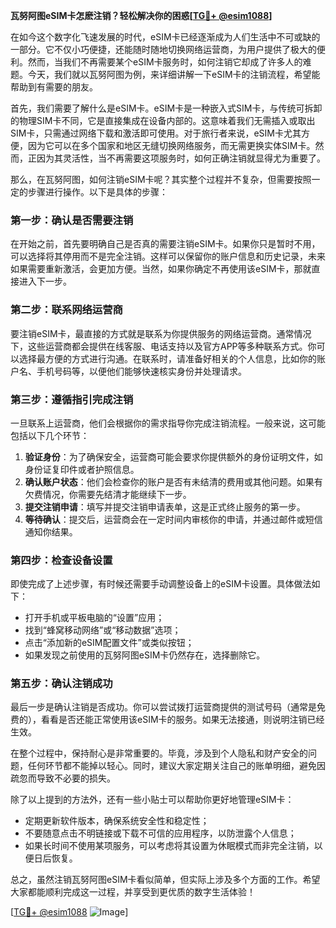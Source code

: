 **瓦努阿图eSIM卡怎麽注销？轻松解决你的困惑[[TG💪+ @esim1088](https://t.me/s/esim1088)]**

在如今这个数字化飞速发展的时代，eSIM卡已经逐渐成为人们生活中不可或缺的一部分。它不仅小巧便捷，还能随时随地切换网络运营商，为用户提供了极大的便利。然而，当我们不再需要某个eSIM卡服务时，如何注销它却成了许多人的难题。今天，我们就以瓦努阿图为例，来详细讲解一下eSIM卡的注销流程，希望能帮助到有需要的朋友。

首先，我们需要了解什么是eSIM卡。eSIM卡是一种嵌入式SIM卡，与传统可拆卸的物理SIM卡不同，它是直接集成在设备内部的。这意味着我们无需插入或取出SIM卡，只需通过网络下载和激活即可使用。对于旅行者来说，eSIM卡尤其方便，因为它可以在多个国家和地区无缝切换网络服务，而无需更换实体SIM卡。然而，正因为其灵活性，当不再需要这项服务时，如何正确注销就显得尤为重要了。

那么，在瓦努阿图，如何注销eSIM卡呢？其实整个过程并不复杂，但需要按照一定的步骤进行操作。以下是具体的步骤：

### 第一步：确认是否需要注销

在开始之前，首先要明确自己是否真的需要注销eSIM卡。如果你只是暂时不用，可以选择将其停用而不是完全注销。这样可以保留你的账户信息和历史记录，未来如果需要重新激活，会更加方便。当然，如果你确定不再使用该eSIM卡，那就直接进入下一步。

### 第二步：联系网络运营商

要注销eSIM卡，最直接的方式就是联系为你提供服务的网络运营商。通常情况下，这些运营商都会提供在线客服、电话支持以及官方APP等多种联系方式。你可以选择最方便的方式进行沟通。在联系时，请准备好相关的个人信息，比如你的账户名、手机号码等，以便他们能够快速核实身份并处理请求。

### 第三步：遵循指引完成注销

一旦联系上运营商，他们会根据你的需求指导你完成注销流程。一般来说，这可能包括以下几个环节：

1. **验证身份**：为了确保安全，运营商可能会要求你提供额外的身份证明文件，如身份证复印件或者护照信息。
2. **确认账户状态**：他们会检查你的账户是否有未结清的费用或其他问题。如果有欠费情况，你需要先结清才能继续下一步。
3. **提交注销申请**：填写并提交注销申请表单，这是正式终止服务的第一步。
4. **等待确认**：提交后，运营商会在一定时间内审核你的申请，并通过邮件或短信通知你结果。

### 第四步：检查设备设置

即使完成了上述步骤，有时候还需要手动调整设备上的eSIM卡设置。具体做法如下：

- 打开手机或平板电脑的“设置”应用；
- 找到“蜂窝移动网络”或“移动数据”选项；
- 点击“添加新的eSIM配置文件”或类似按钮；
- 如果发现之前使用的瓦努阿图eSIM卡仍然存在，选择删除它。

### 第五步：确认注销成功

最后一步是确认注销是否成功。你可以尝试拨打运营商提供的测试号码（通常是免费的），看看是否还能正常使用该eSIM卡的服务。如果无法接通，则说明注销已经生效。

在整个过程中，保持耐心是非常重要的。毕竟，涉及到个人隐私和财产安全的问题，任何环节都不能掉以轻心。同时，建议大家定期关注自己的账单明细，避免因疏忽而导致不必要的损失。

除了以上提到的方法外，还有一些小贴士可以帮助你更好地管理eSIM卡：

- 定期更新软件版本，确保系统安全性和稳定性；
- 不要随意点击不明链接或下载不可信的应用程序，以防泄露个人信息；
- 如果长时间不使用某项服务，可以考虑将其设置为休眠模式而非完全注销，以便日后恢复。

总之，虽然注销瓦努阿图eSIM卡看似简单，但实际上涉及多个方面的工作。希望大家都能顺利完成这一过程，并享受到更优质的数字生活体验！

[[TG💪+ @esim1088](https://t.me/s/esim1088) ![Image](https://i.postimg.cc/4NQfJmqS/Snipaste-2025-05-13-00-14-12.png)]
